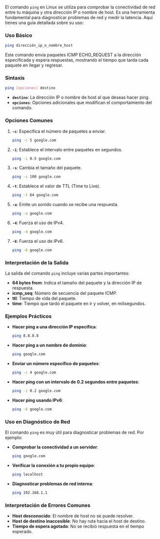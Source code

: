 El comando `ping` en Linux se utiliza para comprobar la conectividad de red entre tu máquina y otra dirección IP o nombre de host. Es una herramienta fundamental para diagnosticar problemas de red y medir la latencia. Aquí tienes una guía detallada sobre su uso:

### **Uso Básico**

```bash
ping dirección_ip_o_nombre_host
```

Este comando envía paquetes ICMP ECHO_REQUEST a la dirección especificada y espera respuestas, mostrando el tiempo que tarda cada paquete en llegar y regresar.

### **Sintaxis**

```bash
ping [opciones] destino
```

- **`destino`**: La dirección IP o nombre de host al que deseas hacer ping.
- **`opciones`**: Opciones adicionales que modifican el comportamiento del comando.

### **Opciones Comunes**

1. **`-c`**: Especifica el número de paquetes a enviar.
    
    ```bash
    ping -c 5 google.com
    ```
    
2. **`-i`**: Establece el intervalo entre paquetes en segundos.
    
    ```bash
    ping -i 0.5 google.com
    ```
    
3. **`-s`**: Cambia el tamaño del paquete.
    
    ```bash
    ping -s 100 google.com
    ```
    
4. **`-t`**: Establece el valor de TTL (Time to Live).
    
    ```bash
    ping -t 64 google.com
    ```
    
5. **`-a`**: Emite un sonido cuando se recibe una respuesta.
    
    ```bash
    ping -a google.com
    ```
    
6. **`-4`**: Fuerza el uso de IPv4.
    
    ```bash
    ping -4 google.com
    ```
    
7. **`-6`**: Fuerza el uso de IPv6.
    
    ```bash
    ping -6 google.com
    ```
    

### **Interpretación de la Salida**

La salida del comando `ping` incluye varias partes importantes:

- **64 bytes from**: Indica el tamaño del paquete y la dirección IP de respuesta.
- **icmp_seq**: Número de secuencia del paquete ICMP.
- **ttl**: Tiempo de vida del paquete.
- **time**: Tiempo que tardó el paquete en ir y volver, en milisegundos.

### **Ejemplos Prácticos**

- **Hacer ping a una dirección IP específica**:
    
    ```bash
    ping 8.8.8.8
    ```
    
- **Hacer ping a un nombre de dominio**:
    
    ```bash
    ping google.com
    ```
    
- **Enviar un número específico de paquetes**:
    
    ```bash
    ping -c 4 google.com
    ```
    
- **Hacer ping con un intervalo de 0.2 segundos entre paquetes**:
    
    ```bash
    ping -i 0.2 google.com
    ```
    
- **Hacer ping usando IPv6**:
    
    ```bash
    ping -6 google.com
    ```
    

### **Uso en Diagnóstico de Red**

El comando `ping` es muy útil para diagnosticar problemas de red. Por ejemplo:

- **Comprobar la conectividad a un servidor**:
    
    ```bash
    ping google.com
    ```
    
- **Verificar la conexión a tu propio equipo**:
    
    ```bash
    ping localhost
    ```
    
- **Diagnosticar problemas de red interna**:
    
    ```bash
    ping 192.168.1.1
    ```
    

### **Interpretación de Errores Comunes**

- **Host desconocido**: El nombre de host no se puede resolver.
- **Host de destino inaccesible**: No hay ruta hacia el host de destino.
- **Tiempo de espera agotado**: No se recibió respuesta en el tiempo esperado.